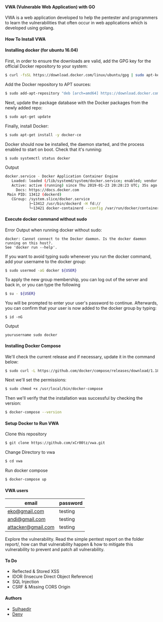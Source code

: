 #### VWA (Vulnerable Web Application) with GO 
VWA is a web application developed to help the pentester and programmers to learn the vulnerabilities that often occur in web applications which is developed using golang.

#### How To Install VWA

#### Installing docker (for ubuntu 16.04)
First, in order to ensure the downloads are valid, add the GPG key for the official Docker repository to your system:
```bash
$ curl -fsSL https://download.docker.com/linux/ubuntu/gpg | sudo apt-key add -
```
Add the Docker repository to APT sources:
```bash
$ sudo add-apt-repository "deb [arch=amd64] https://download.docker.com/linux/ubuntu $(lsb_release -cs) stable"
```
Next, update the package database with the Docker packages from the newly added repo:
```bash
$ sudo apt-get update
```
Finally, install Docker:
```bash
$ sudo apt-get install -y docker-ce
```
Docker should now be installed, the daemon started, and the process enabled to start on boot. Check that it's running:
```bash
$ sudo systemctl status docker
```
Output
```bash
docker.service - Docker Application Container Engine
   Loaded: loaded (/lib/systemd/system/docker.service; enabled; vendor preset: enabled)
   Active: active (running) since Thu 2019-01-23 20:28:23 UTC; 35s ago
     Docs: https://docs.docker.com
 Main PID: 13412 (dockerd)
   CGroup: /system.slice/docker.service
           ├─13412 /usr/bin/dockerd -H fd://
           └─13421 docker-containerd --config /var/run/docker/containerd/containerd.toml
```
#### Execute docker command without sudo
Error Output when running docker without sudo:
```
docker: Cannot connect to the Docker daemon. Is the docker daemon running on this host?.
See 'docker run --help'.
```
If you want to avoid typing sudo whenever you run the docker command, add your username to the docker group:
```bash
$ sudo usermod -aG docker ${USER}
```
To apply the new group membership, you can log out of the server and back in, or you can type the following
```bash
$ su - ${USER}
```
You will be prompted to enter your user's password to continue. Afterwards, you can confirm that your user is now added to the docker group by typing:
```
$ id -nG
```
Output
```
yourusername sudo docker
```
#### Installing Docker Compose
We'll check the current release and if necessary, update it in the command below:
```bash
$ sudo curl -L https://github.com/docker/compose/releases/download/1.18.0/docker-compose-`uname -s`-`uname -m` -o /usr/local/bin/docker-compose
```
Next we'll set the permissions:
```bash
$ sudo chmod +x /usr/local/bin/docker-compose
```
Then we'll verify that the installation was successful by checking the version:
```bash
$ docker-compose --version
```

#### Setup Docker to Run VWA
Clone this repository
```bash
$ git clone https://github.com/xCr00tz/vwa.git
```
Change Directory to vwa
```bash
$ cd vwa
```
Run docker compose
```bash
$ docker-compose up
```
#### VWA users

|		email		| password	|
|-------------------|-----------|
| eko@gmail.com		| testing	|
| andi@gmail.com	| testing	|
| attacker@gmail.com| testing	|

Explore the vulnerability. Read the simple pentest report on the folder report/, how can that vulnerability happen & how to mitigate this vulnerability to prevent and patch all vulnerability.

#### To Do

* Reflected & Stored XSS
* IDOR (Insecure Direct Object Reference)
* SQL Injection
* CSRF & Missing CORS Origin

#### Authors
* [Sulhaedir](https://github.com/0c34)
* [Deny](https://github.com/xCr00tz)